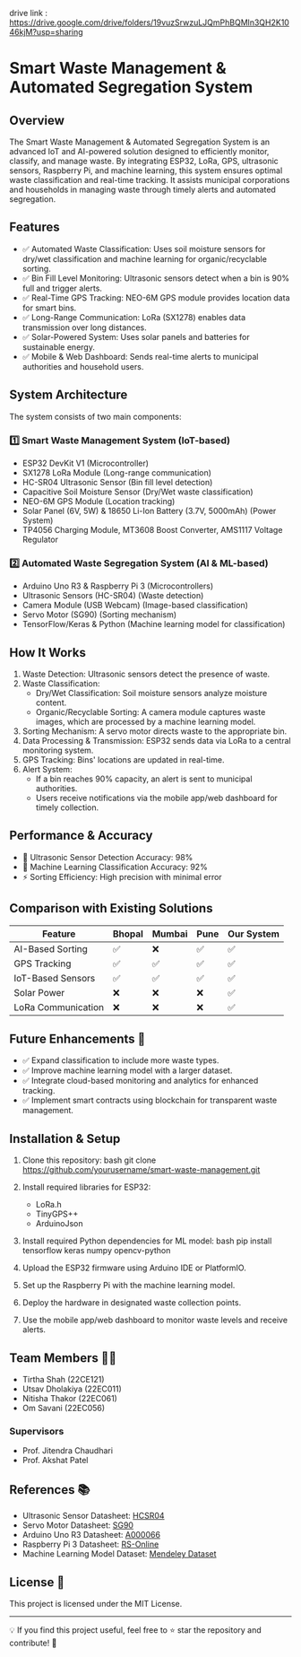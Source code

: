drive link : https://drive.google.com/drive/folders/19vuzSrwzuLJQmPhBQMln3QH2K1046kjM?usp=sharing
# Smart Waste Management & Automated Segregation System

## Overview
The Smart Waste Management & Automated Segregation System is an advanced IoT and AI-powered solution designed to efficiently monitor, classify, and manage waste. By integrating ESP32, LoRa, GPS, ultrasonic sensors, Raspberry Pi, and machine learning, this system ensures optimal waste classification and real-time tracking. It assists municipal corporations and households in managing waste through timely alerts and automated segregation.

## Features
- ✅ Automated Waste Classification: Uses soil moisture sensors for dry/wet classification and machine learning for organic/recyclable sorting.
- ✅ Bin Fill Level Monitoring: Ultrasonic sensors detect when a bin is 90% full and trigger alerts.
- ✅ Real-Time GPS Tracking: NEO-6M GPS module provides location data for smart bins.
- ✅ Long-Range Communication: LoRa (SX1278) enables data transmission over long distances.
- ✅ Solar-Powered System: Uses solar panels and batteries for sustainable energy.
- ✅ Mobile & Web Dashboard: Sends real-time alerts to municipal authorities and household users.

## System Architecture
The system consists of two main components:

### 1️⃣ Smart Waste Management System (IoT-based)
- ESP32 DevKit V1 (Microcontroller)
- SX1278 LoRa Module (Long-range communication)
- HC-SR04 Ultrasonic Sensor (Bin fill level detection)
- Capacitive Soil Moisture Sensor (Dry/Wet waste classification)
- NEO-6M GPS Module (Location tracking)
- Solar Panel (6V, 5W) & 18650 Li-Ion Battery (3.7V, 5000mAh) (Power System)
- TP4056 Charging Module, MT3608 Boost Converter, AMS1117 Voltage Regulator

### 2️⃣ Automated Waste Segregation System (AI & ML-based)
- Arduino Uno R3 & Raspberry Pi 3 (Microcontrollers)
- Ultrasonic Sensors (HC-SR04) (Waste detection)
- Camera Module (USB Webcam) (Image-based classification)
- Servo Motor (SG90) (Sorting mechanism)
- TensorFlow/Keras & Python (Machine learning model for classification)

## How It Works
1. Waste Detection: Ultrasonic sensors detect the presence of waste.
2. Waste Classification:
   - Dry/Wet Classification: Soil moisture sensors analyze moisture content.
   - Organic/Recyclable Sorting: A camera module captures waste images, which are processed by a machine learning model.
3. Sorting Mechanism: A servo motor directs waste to the appropriate bin.
4. Data Processing & Transmission: ESP32 sends data via LoRa to a central monitoring system.
5. GPS Tracking: Bins' locations are updated in real-time.
6. Alert System:
   - If a bin reaches 90% capacity, an alert is sent to municipal authorities.
   - Users receive notifications via the mobile app/web dashboard for timely collection.

## Performance & Accuracy
- 📏 Ultrasonic Sensor Detection Accuracy: 98%
- 🎯 Machine Learning Classification Accuracy: 92%
- ⚡ Sorting Efficiency: High precision with minimal error

## Comparison with Existing Solutions
| Feature | Bhopal | Mumbai | Pune | Our System |
|---------|--------|--------|------|------------|
| AI-Based Sorting | ✅ | ❌ | ✅ | ✅ |
| GPS Tracking | ✅ | ✅ | ✅ | ✅ |
| IoT-Based Sensors | ✅ | ✅ | ✅ | ✅ |
| Solar Power | ❌ | ❌ | ❌ | ✅ |
| LoRa Communication | ❌ | ❌ | ❌ | ✅ |

## Future Enhancements 🚀
- ✅ Expand classification to include more waste types.
- ✅ Improve machine learning model with a larger dataset.
- ✅ Integrate cloud-based monitoring and analytics for enhanced tracking.
- ✅ Implement smart contracts using blockchain for transparent waste management.

## Installation & Setup
1. Clone this repository:
   bash
   git clone https://github.com/yourusername/smart-waste-management.git
   
2. Install required libraries for ESP32:
   - LoRa.h
   - TinyGPS++
   - ArduinoJson
3. Install required Python dependencies for ML model:
   bash
   pip install tensorflow keras numpy opencv-python
   
4. Upload the ESP32 firmware using Arduino IDE or PlatformIO.
5. Set up the Raspberry Pi with the machine learning model.
6. Deploy the hardware in designated waste collection points.
7. Use the mobile app/web dashboard to monitor waste levels and receive alerts.

## Team Members 👨‍💻
- Tirtha Shah (22CE121)
- Utsav Dholakiya (22EC011)
- Nitisha Thakor (22EC061)
- Om Savani (22EC056)

### Supervisors
- Prof. Jitendra Chaudhari
- Prof. Akshat Patel

## References 📚
- Ultrasonic Sensor Datasheet: [HCSR04](https://cdn.sparkfun.com/datasheets/Sensors/Proximity/HCSR04.pdf)
- Servo Motor Datasheet: [SG90](https://www.friendlywire.com/projects/ne555-servo-safe/SG90-datasheet.pdf)
- Arduino Uno R3 Datasheet: [A000066](https://datasheet.octopart.com/A000066-Arduino-datasheet-166248095.pdf)
- Raspberry Pi 3 Datasheet: [RS-Online](https://us.rs-online.com/m/d/4252b1ecd92888dbb9d8a39b536e7bf2.pdf)
- Machine Learning Model Dataset: [Mendeley Dataset](https://data.mendeley.com/datasets/n3gtgm9jxj/2)

## License 📜
This project is licensed under the MIT License.

---
💡 If you find this project useful, feel free to ⭐ star the repository and contribute! 🚀
